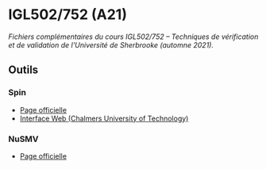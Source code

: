 # IGL502/752 (A21)

_Fichiers complémentaires du cours IGL502/752 – Techniques de vérification et de validation de l'Université de Sherbrooke (automne 2021)._


## Outils


### Spin

- [Page officielle](http://spinroot.com/spin/whatispin.html)
- [Interface Web (Chalmers University of Technology)](http://cse-212294.cse.chalmers.se/courses/sefm/spin)

### NuSMV
- [Page officielle](http://nusmv.fbk.eu/)
